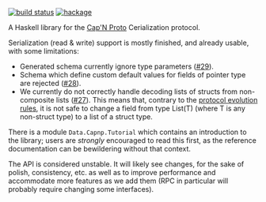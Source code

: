[![build status][ci-img]][ci]
[![hackage][hackage-img]][hackage]

A Haskell library for the [Cap'N Proto][1] Cerialization protocol.

Serialization (read & write) support is mostly finished, and already
usable, with some limitations:

* Generated schema currently ignore type parameters ([#29][issue29]).
* Schema which define custom default values for fields of pointer type
  are rejected ([#28][issue28]).
* We currently do not correctly handle decoding lists of structs from
  non-composite lists ([#27][issue27]). This means that, contrary to the
  [protocol evolution rules][2], it is not safe to change a field from
  type List(T) (where T is any non-struct type) to a list of a struct
  type.

There is a module `Data.Capnp.Tutorial` which contains an introduction
to the library; users are *strongly* encouraged to read this first, as
the reference documentation can be bewildering without that context.

The API is considered unstable. It will likely see changes, for the
sake of polish, consistency, etc. as well as to improve performance and
accommodate more features as we add them (RPC in particular will
probably require changing some interfaces).

[1]: https://capnproto.org/
[2]: https://capnproto.org/language.html#evolving-your-protocol

[issue27]: https://github.com/zenhack/haskell-capnp/issues/27
[issue28]: https://github.com/zenhack/haskell-capnp/issues/28
[issue29]: https://github.com/zenhack/haskell-capnp/issues/29

[ci-img]: https://gitlab.com/isd/haskell-capnp/badges/master/build.svg
[ci]: https://gitlab.com/isd/haskell-capnp/pipelines

[hackage-img]: https://img.shields.io/hackage/v/capnp.svg
[hackage]: https://hackage.haskell.org/package/capnp
